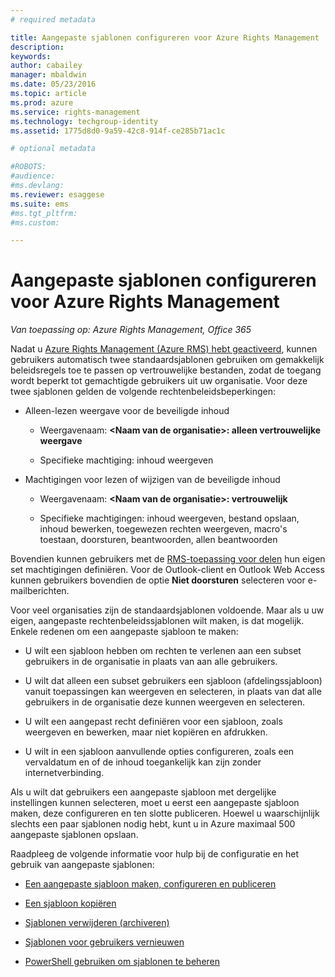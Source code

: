```yaml
---
# required metadata

title: Aangepaste sjablonen configureren voor Azure Rights Management | Azure RMS
description:
keywords:
author: cabailey
manager: mbaldwin
ms.date: 05/23/2016
ms.topic: article
ms.prod: azure
ms.service: rights-management
ms.technology: techgroup-identity
ms.assetid: 1775d8d0-9a59-42c8-914f-ce285b71ac1c

# optional metadata

#ROBOTS:
#audience:
#ms.devlang:
ms.reviewer: esaggese
ms.suite: ems
#ms.tgt_pltfrm:
#ms.custom:

---
```


# Aangepaste sjablonen configureren voor Azure Rights Management

*Van toepassing op: Azure Rights Management, Office 365*

Nadat u [Azure Rights Management (Azure RMS) hebt geactiveerd](activate-service.md), kunnen gebruikers automatisch twee standaardsjablonen gebruiken om gemakkelijk beleidsregels toe te passen op vertrouwelijke bestanden, zodat de toegang wordt beperkt tot gemachtigde gebruikers uit uw organisatie. Voor deze twee sjablonen gelden de volgende rechtenbeleidsbeperkingen:

-   Alleen-lezen weergave voor de beveiligde inhoud

    -   Weergavenaam: **&lt;Naam van de organisatie&gt;: alleen vertrouwelijke weergave**

    -   Specifieke machtiging: inhoud weergeven

-   Machtigingen voor lezen of wijzigen van de beveiligde inhoud

    -   Weergavenaam: **&lt;Naam van de organisatie&gt;: vertrouwelijk**

    -   Specifieke machtigingen: inhoud weergeven, bestand opslaan, inhoud bewerken, toegewezen rechten weergeven, macro's toestaan, doorsturen, beantwoorden, allen beantwoorden

Bovendien kunnen gebruikers met de [RMS-toepassing voor delen](../rms-client/sharing-app-windows.md) hun eigen set machtigingen definiëren. Voor de Outlook-client en Outlook Web Access kunnen gebruikers bovendien de optie **Niet doorsturen** selecteren voor e-mailberichten.

Voor veel organisaties zijn de standaardsjablonen voldoende. Maar als u uw eigen, aangepaste rechtenbeleidssjablonen wilt maken, is dat mogelijk. Enkele redenen om een aangepaste sjabloon te maken:

-   U wilt een sjabloon hebben om rechten te verlenen aan een subset gebruikers in de organisatie in plaats van aan alle gebruikers.

-   U wilt dat alleen een subset gebruikers een sjabloon (afdelingssjabloon) vanuit toepassingen kan weergeven en selecteren, in plaats van dat alle gebruikers in de organisatie deze kunnen weergeven en selecteren.

-   U wilt een aangepast recht definiëren voor een sjabloon, zoals weergeven en bewerken, maar niet kopiëren en afdrukken.

-   U wilt in een sjabloon aanvullende opties configureren, zoals een vervaldatum en of de inhoud toegankelijk kan zijn zonder internetverbinding.

Als u wilt dat gebruikers een aangepaste sjabloon met dergelijke instellingen kunnen selecteren, moet u eerst een aangepaste sjabloon maken, deze configureren en ten slotte publiceren. Hoewel u waarschijnlijk slechts een paar sjablonen nodig hebt, kunt u in Azure maximaal 500 aangepaste sjablonen opslaan. 

Raadpleeg de volgende informatie voor hulp bij de configuratie en het gebruik van aangepaste sjablonen:

-   [Een aangepaste sjabloon maken, configureren en publiceren](create-template.md)

-   [Een sjabloon kopiëren](copy-template.md)

-   [Sjablonen verwijderen (archiveren)](remove-template.md)

-   [Sjablonen voor gebruikers vernieuwen](refresh-templates.md)

-   [PowerShell gebruiken om sjablonen te beheren](configure-templates-with-powershell.md)




<!--HONumber=May16_HO5-->


